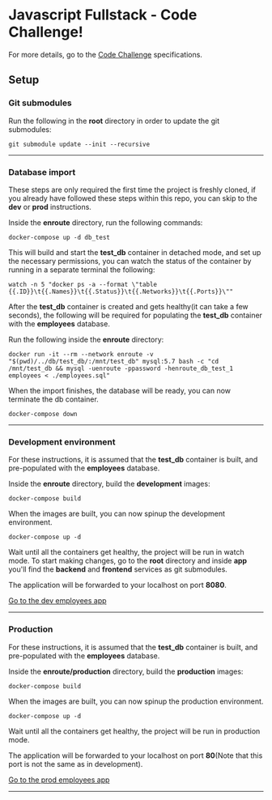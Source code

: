 # Javascript Fullstack - Code Challenge!

For more details, go to the [Code Challenge](https://github.com/CharlieBrownMx/enroute-js-challenge/blob/master/JS-Challenge-Fullstack.20211006.pdf "Code Challenge") specifications.

## Setup

### Git submodules

Run the following in the **root** directory in order to update the git submodules:

```
git submodule update --init --recursive
```

___

### Database import

These steps are only required the first time the project is freshly cloned, if you already have followed these steps within this repo, you can skip to the **dev** or **prod** instructions.

Inside the **enroute** directory, run the following commands:
```
docker-compose up -d db_test
```
This will build and start the **test_db** container in detached mode, and set up the necessary permissions, you can watch the status of the container by running in a separate terminal the following:
```
watch -n 5 "docker ps -a --format \"table {{.ID}}\t{{.Names}}\t{{.Status}}\t{{.Networks}}\t{{.Ports}}\""
```
After the **test_db** container is created and gets healthy(it can take a few seconds), the following will be required for populating the **test_db** container with the **employees** database.

Run the following inside the **enroute** directory:
```
docker run -it --rm --network enroute -v "$(pwd)/../db/test_db/:/mnt/test_db" mysql:5.7 bash -c "cd /mnt/test_db && mysql -uenroute -ppassword -henroute_db_test_1 employees < ./employees.sql"
```

When the import finishes, the database will be ready, you can now terminate the db container.
```
docker-compose down
```

___
### Development environment

For these instructions, it is assumed that the **test_db** container is built, and pre-populated with the **employees** database.

Inside the **enroute** directory, build the **development** images:

```
docker-compose build
```
When the images are built, you can now spinup the development environment.

```
docker-compose up -d
```

Wait until all the containers get healthy, the project will be run in watch mode. 
To start making changes, go to the **root** directory and inside **app** you'll find the **backend** and **frontend** services as git submodules.

The application will be forwarded to your localhost on port **8080**.

[Go to the dev employees app](http://localhost:8080 "Go to the dev employees app")
___
### Production

For these instructions, it is assumed that the **test_db** container is built, and pre-populated with the **employees** database.

Inside the **enroute/production** directory, build the **production** images:

```
docker-compose build
```

When the images are built, you can now spinup the production environment.

```
docker-compose up -d
```

Wait until all the containers get healthy, the project will be run in production mode.

The application will be forwarded to your localhost on port **80**(Note that this port is not the same as in development).

[Go to the prod employees app](http://localhost:80 "Go to the prod employees app")
___



